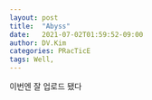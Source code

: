 ```yaml
---
layout: post
title:  "Abyss"
date:   2021-07-02T01:59:52-09:00
author: DV.Kim
categories: PRacTicE
tags: Well,
---
```


이번엔 잘 업로드 됐다
